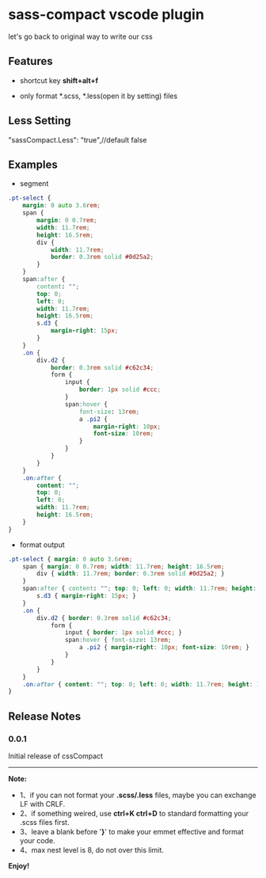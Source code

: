 # sass-compact vscode plugin

let's go back to original way to write our css

## Features

* shortcut key **shift+alt+f** 

* only format *.scss, *.less(open it by setting) files

## Less Setting
"sassCompact.Less": "true",//default false

## Examples

* segment

~~~ css
.pt-select {
    margin: 0 auto 3.6rem;
    span {
        margin: 0 0.7rem;
        width: 11.7rem;
        height: 16.5rem;
        div {
            width: 11.7rem;
            border: 0.3rem solid #0d25a2;
        }
    }
    span:after {
        content: "";
        top: 0;
        left: 0;
        width: 11.7rem;
        height: 16.5rem;
        s.d3 {
            margin-right: 15px;
        }
    }
    .on {
        div.d2 {
            border: 0.3rem solid #c62c34;
            form {
                input {
                    border: 1px solid #ccc;
                }
                span:hover {
                    font-size: 13rem;
                    a .pi2 {
                        margin-right: 10px;
                        font-size: 10rem;
                    }
                }
            }
        }
    }
    .on:after {
        content: "";
        top: 0;
        left: 0;
        width: 11.7rem;
        height: 16.5rem;
    }
}
~~~

* format output

~~~ css
.pt-select { margin: 0 auto 3.6rem; 
    span { margin: 0 0.7rem; width: 11.7rem; height: 16.5rem; 
        div { width: 11.7rem; border: 0.3rem solid #0d25a2; }
    }
    span:after { content: ""; top: 0; left: 0; width: 11.7rem; height: 16.5rem; 
        s.d3 { margin-right: 15px; }
    }
    .on {
        div.d2 { border: 0.3rem solid #c62c34; 
            form {
                input { border: 1px solid #ccc; }
                span:hover { font-size: 13rem; 
                    a .pi2 { margin-right: 10px; font-size: 10rem; }
                }
            }
        }
    }
    .on:after { content: ""; top: 0; left: 0; width: 11.7rem; height: 16.5rem; }
}
~~~

## Release Notes

### 0.0.1

Initial release of cssCompact


-----------------------------------------------------------------------------------------------------------

**Note:** 

* 1、if you can not format your **.scss/.less** files, maybe you can exchange LF with CRLF.
* 2、if something weired, use **ctrl+K ctrl+D** to standard formatting your .scss files first.
* 3、leave a blank before '**}**' to make your emmet effective and format your code.
* 4、max nest level is 8, do not over this limit. 

**Enjoy!**